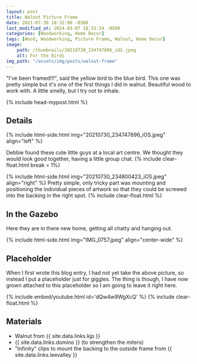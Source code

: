 ```yaml
---
layout: post
title: Walnut Picture Frame
date: 2021-07-30 18:32:00 -0500
last_modified_at: 2024-03-07 18:33:34 -0500
categories: [Woodworking, Home Decor]
tags: [Wood, Woodworking, Picture Frame, Walnut, Home Decor]
image: 
    path: /thumbnails/20210730_234747896_iOS.jpeg
    alt: For the Birds
img_path: "/assets/img/posts/walnut-frame"
---
```


"I've been framed!!!", said the yellow bird to the blue bird.  This one was pretty simple but it's one of the first things I did in walnut.  Beautiful wood to work with.  A little smelly, but I try not to inhale.

{% include head-mypost.html %}

## Details

{% include html-side.html img="20210730_234747896_iOS.jpeg" align="left" %}

Debbie found these cute little guys at a local art centre.  We thought they would look good together, having a little group chat.
{% include clear-float.html break = 1%}

{% include html-side.html img="20210730_234800423_iOS.jpeg" align="right" %}
Pretty simple, only tricky part was mounting and positioning the individual pieces of artwork so that they could be screwed into the backing in the right spot.
{% include clear-float.html %}

## In the Gazebo

Here they are in there new home, getting all chatty and hanging out.  

{% include html-side.html img="IMG_0757.jpeg" align="center-wide" %}

## Placeholder

When I first wrote this blog entry, I had not yet take the above picture, so instead I put a placeholder just for giggles.  The thing is though, I have now grown attached to this placeholder so I am going to leave it right here.

{% include embed/youtube.html id='dQw4w9WgXcQ' %}
{% include clear-float.html %}

## Materials

- Walnut from {{ site.data.links.kjp }}
- {{ site.data.links.domino }} (to strengthen the miters)
- "Infinity" clips to mount the backing to the outside frame from {{ site.data.links.leevalley }}
